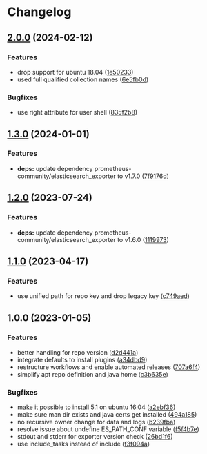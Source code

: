 # Changelog

## [2.0.0](https://github.com/rolehippie/elasticsearch/compare/v1.3.0...v2.0.0) (2024-02-12)


### Features

* drop support for ubuntu 18.04 ([1e50233](https://github.com/rolehippie/elasticsearch/commit/1e5023356d61a38f25ac8f0eb50abfef0f86f863))
* used full qualified collection names ([6e5fb0d](https://github.com/rolehippie/elasticsearch/commit/6e5fb0db9b9ea8e71bf2b180cf1aaf6828d1d276))


### Bugfixes

* use right attribute for user shell ([835f2b8](https://github.com/rolehippie/elasticsearch/commit/835f2b866971bc5eded40827c8d3c4df8b1a388f))

## [1.3.0](https://github.com/rolehippie/elasticsearch/compare/v1.2.0...v1.3.0) (2024-01-01)


### Features

* **deps:** update dependency prometheus-community/elasticsearch_exporter to v1.7.0 ([7f9176d](https://github.com/rolehippie/elasticsearch/commit/7f9176d256d94ec0f17961638c0a55607d0b3a8d))

## [1.2.0](https://github.com/rolehippie/elasticsearch/compare/v1.1.0...v1.2.0) (2023-07-24)


### Features

* **deps:** update dependency prometheus-community/elasticsearch_exporter to v1.6.0 ([1119973](https://github.com/rolehippie/elasticsearch/commit/11199737ff4e5d197fe20de0bae59648c9da7205))

## [1.1.0](https://github.com/rolehippie/elasticsearch/compare/v1.0.0...v1.1.0) (2023-04-17)


### Features

* use unified path for repo key and drop legacy key ([c749aed](https://github.com/rolehippie/elasticsearch/commit/c749aed8e76fa58f4dff050d11688086d6ccfefd))

## 1.0.0 (2023-01-05)


### Features

* better handling for repo version ([d2d441a](https://github.com/rolehippie/elasticsearch/commit/d2d441a2419ae1a897caa1b482a29538eb01b99d))
* integrate defaults to install plugins ([a34dbd9](https://github.com/rolehippie/elasticsearch/commit/a34dbd9f0235a4e59da5f7df94d217d30ebea832))
* restructure workflows and enable automated releases ([707a6f4](https://github.com/rolehippie/elasticsearch/commit/707a6f44e2602e481ea889f1214728b171d7e82e))
* simplify apt repo definition and java home ([c3b635e](https://github.com/rolehippie/elasticsearch/commit/c3b635e485647a8838a1329638772ddaba974e5c))


### Bugfixes

* make it possible to install 5.1 on ubuntu 16.04 ([a2ebf36](https://github.com/rolehippie/elasticsearch/commit/a2ebf36b791ea4723f696c3fc773c266182dc62c))
* make sure man dir exists and java certs get installed ([494a185](https://github.com/rolehippie/elasticsearch/commit/494a185dc3f8c026e0f95c6160167430a0666057))
* no recursive owner change for data and logs ([b239fba](https://github.com/rolehippie/elasticsearch/commit/b239fba3aa41db43409125c3c3bcbdba4b3d4430))
* resolve issue about undefine ES_PATH_CONF variable ([f5f4b7e](https://github.com/rolehippie/elasticsearch/commit/f5f4b7e8ba2a8cfe6e6a9f7efbf619b36c3ed2fb))
* stdout and stderr for exporter version check ([26bd1f6](https://github.com/rolehippie/elasticsearch/commit/26bd1f6d25561b81801ec7e91a637ac6b1d97d08))
* use include_tasks instead of include ([f3f094a](https://github.com/rolehippie/elasticsearch/commit/f3f094ae0d74f71dd80b686c05445cd212763108))
